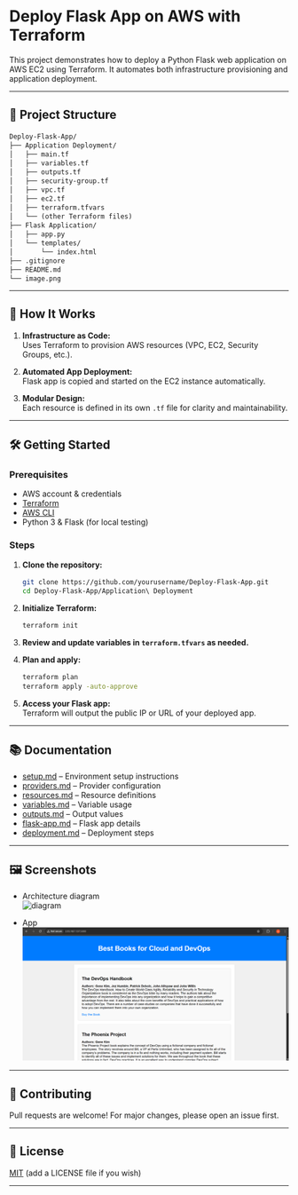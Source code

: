 # Deploy Flask App on AWS with Terraform

This project demonstrates how to deploy a Python Flask web application on AWS EC2 using Terraform. It automates both infrastructure provisioning and application deployment.

---

## 📁 Project Structure


 ```
Deploy-Flask-App/
├── Application Deployment/
│   ├── main.tf
│   ├── variables.tf
│   ├── outputs.tf
│   ├── security-group.tf
│   ├── vpc.tf
│   ├── ec2.tf
│   ├── terraform.tfvars
│   └── (other Terraform files)
├── Flask Application/
│   ├── app.py
│   └── templates/
│       └── index.html
├── .gitignore
├── README.md
└── image.png

```
---

## 🚀 How It Works

1. **Infrastructure as Code:**  
   Uses Terraform to provision AWS resources (VPC, EC2, Security Groups, etc.).

2. **Automated App Deployment:**  
   Flask app is copied and started on the EC2 instance automatically.

3. **Modular Design:**  
   Each resource is defined in its own `.tf` file for clarity and maintainability.

---

## 🛠️ Getting Started

### Prerequisites

- AWS account & credentials
- [Terraform](https://www.terraform.io/downloads.html)
- [AWS CLI](https://aws.amazon.com/cli/)
- Python 3 & Flask (for local testing)

### Steps

1. **Clone the repository:**
   ```sh
   git clone https://github.com/yourusername/Deploy-Flask-App.git
   cd Deploy-Flask-App/Application\ Deployment
   ```

2. **Initialize Terraform:**
   ```sh
   terraform init
   ```

3. **Review and update variables in `terraform.tfvars` as needed.**

4. **Plan and apply:**
   ```sh
   terraform plan
   terraform apply -auto-approve
   ```

5. **Access your Flask app:**  
   Terraform will output the public IP or URL of your deployed app.

---

## 📚 Documentation

- [setup.md](setup.md) – Environment setup instructions
- [providers.md](providers.md) – Provider configuration
- [resources.md](resources.md) – Resource definitions
- [variables.md](variables.md) – Variable usage
- [outputs.md](outputs.md) – Output values
- [flask-app.md](flask-app.md) – Flask app details
- [deployment.md](deployment.md) – Deployment steps

---

## 🖼️ Screenshots

- Architecture diagram  
  ![diagram](https://github.com/mathesh-me/application-deployment-in-aws-terraform/assets/144098846/03e4386d-3d6f-4d96-ba07-fe828175a634)

- App  
  ![app screenshot](Flaskapp.png)  <!-- Make sure Flaskapp.png is in the same repo folder or adjust the path -->

---

## 🤝 Contributing

Pull requests are welcome! For major changes, please open an issue first.

---

## 📄 License

[MIT](LICENSE) (add a LICENSE file if you wish)

---
